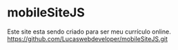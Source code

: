 # mobileSiteJS
Este site esta sendo criado para ser meu currículo online.
https://github.com/Lucaswebdeveloper/mobileSiteJS.git
